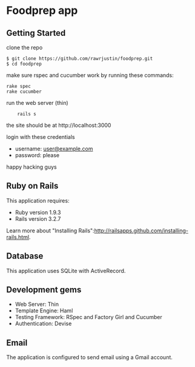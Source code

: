 # Foodprep app

## Getting Started

clone the repo

    $ git clone https://github.com/rawrjustin/foodprep.git
    $ cd foodprep

make sure rspec and cucumber work by running these commands:

    rake spec
    rake cucumber

run the web server (thin)
				
		rails s
				
the site should be at http://localhost:3000

login with these credentials

* username: user@example.com
* password: please

happy hacking guys


## Ruby on Rails

This application requires:

* Ruby version 1.9.3
* Rails version 3.2.7

Learn more about "Installing Rails":http://railsapps.github.com/installing-rails.html.

## Database

This application uses SQLite with ActiveRecord.

## Development gems

* Web Server: Thin
* Template Engine: Haml
* Testing Framework: RSpec and Factory Girl and Cucumber
* Authentication: Devise

## Email

The application is configured to send email using a Gmail account.

